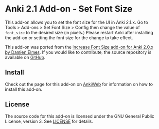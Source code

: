 # Anki 2.1 Add-on - Set Font Size

This add-on allows you to set the font size for the UI in Anki 2.1.x. Go to Tools &gt; Add-ons &gt; Set Font Size &gt; Config then change the value of <code>font_size</code> to the desired size (in pixels.) Please restart Anki after installing the add-on or setting the font size for the change to take effect.

This add-on was ported from the <a href="https://ankiweb.net/shared/info/1333758373" rel="nofollow">Increase Font Size add-on for Anki 2.0.x by Damien Elmes</a>. If you would like to contribute, the source repository is available on <a href="https://github.com/cjhoward/anki-set-font-size" rel="nofollow">GitHub</a>.

## Install

Check out the page for this add-on on <a href="https://ankiweb.net/shared/info/651521808">AnkiWeb</a> for information on how to install this add-on.

## License

The source code for this add-on is licensed under the GNU General Public License, version 3. See [LICENSE](./LICENSE) for details.

